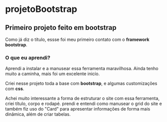 # projetoBootstrap

## Primeiro projeto feito em bootstrap

Como já diz o título, essse foi meu primeiro contato com o **framework bootstrap**. 

### O que eu aprendi?

Aprendi a instalar e a manusear essa ferramenta maravilhosa. Ainda tenho muito a caminha, mais foi um excelente inicío.

Criei nesse projeto toda a base com **bootstrap**, e algumas customizações com **css**. 

Achei muito interessante a forma de estruturar o site com essa ferramenta, criei título, corpo e rodapé. prendi e entendi como manusear o grid do site e também fiz uso do "Card" para apresentar informações de forma mais dinâmica, além de criar tabelas.




